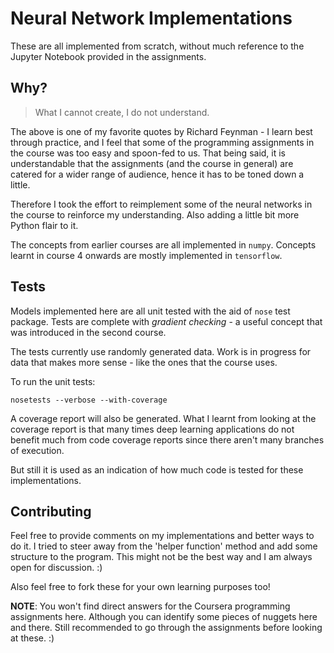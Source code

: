 # Neural Network Implementations

These are all implemented from scratch, without much reference to the Jupyter
Notebook provided in the assignments.

## Why?

> What I cannot create, I do not understand.

The above is one of my favorite quotes by Richard Feynman - I learn best through
practice, and I feel that some of the programming assignments in the course was
too easy and spoon-fed to us. That being said, it is understandable that the
assignments (and the course in general) are catered for a wider range of
audience, hence it has to be toned down a little.

Therefore I took the effort to reimplement some of the neural networks in the
course to reinforce my understanding. Also adding a little bit more Python flair
to it.

The concepts from earlier courses are all implemented in `numpy`. Concepts
learnt in course 4 onwards are mostly implemented in `tensorflow`.

## Tests

Models implemented here are all unit tested with the aid of `nose` test package.
Tests are complete with *gradient checking* - a useful concept that was
introduced in the second course.

The tests currently use randomly generated data. Work is in progress for data
that makes more sense - like the ones that the course uses.

To run the unit tests:

```
nosetests --verbose --with-coverage
```

A coverage report will also be generated. What I learnt from looking at the
coverage report is that many times deep learning applications do not benefit
much from code coverage reports since there aren't many branches of execution.

But still it is used as an indication of how much code is tested for these
implementations.

## Contributing

Feel free to provide comments on my implementations and better ways to do it.
I tried to steer away from the 'helper function' method and add some structure
to the program. This might not be the best way and I am always open for
discussion. :)

Also feel free to fork these for your own learning purposes too!

**NOTE**: You won't find direct answers for the Coursera programming assignments
here. Although you can identify some pieces of nuggets here and there. Still
recommended to go through the assignments before looking at these. :)
